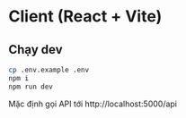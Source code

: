 # Client (React + Vite)

## Chạy dev
```bash
cp .env.example .env
npm i
npm run dev
```
Mặc định gọi API tới http://localhost:5000/api
